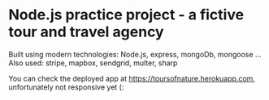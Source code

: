 # Node.js practice project - a fictive tour and travel agency

Built using modern technologies: Node.js, express, mongoDb, mongoose ...
Also used: stripe, mapbox, sendgrid, multer, sharp

You can check the deployed app at https://toursofnature.herokuapp.com, unfortunately not responsive yet (:
